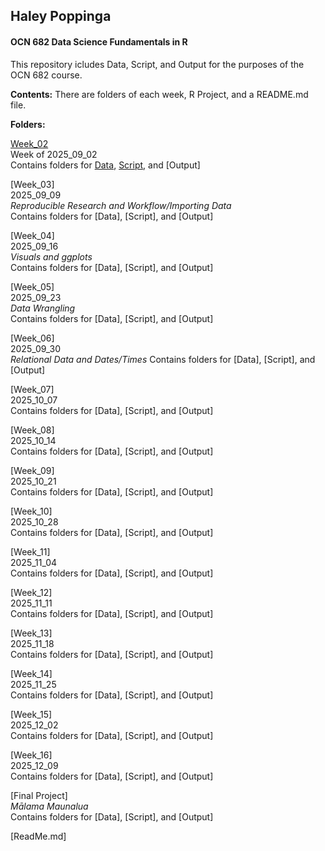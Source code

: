 ## Haley Poppinga
#### OCN 682 Data Science Fundamentals in R
This repository icludes Data, Script, and Output for the purposes of the OCN 682 course.

**Contents:** There are folders of each week, R Project, and a README.md file.

**Folders:** 

[Week_02](https://github.com/OCN-682-UH/Poppinga/tree/main/Week_02)  
Week of 2025_09_02  
Contains folders for [Data](https://github.com/OCN-682-UH/Poppinga/tree/main/Week_02/Data), [Script](https://github.com/OCN-682-UH/Poppinga/tree/main/Week_02/Scripts), and [Output]

[Week_03]  
2025_09_09  
_Reproducible Research and Workflow/Importing Data_  
Contains folders for [Data], [Script], and [Output]

[Week_04]  
2025_09_16  
_Visuals and ggplots_  
Contains folders for [Data], [Script], and [Output]

[Week_05]  
2025_09_23  
_Data Wrangling_  
Contains folders for [Data], [Script], and [Output]

[Week_06]  
2025_09_30  
_Relational Data and Dates/Times_
Contains folders for [Data], [Script], and [Output]

[Week_07]  
2025_10_07  
Contains folders for [Data], [Script], and [Output]

[Week_08]  
2025_10_14  
Contains folders for [Data], [Script], and [Output]

[Week_09]  
2025_10_21  
Contains folders for [Data], [Script], and [Output]

[Week_10]  
2025_10_28  
Contains folders for [Data], [Script], and [Output]

[Week_11]  
2025_11_04  
Contains folders for [Data], [Script], and [Output]

[Week_12]  
2025_11_11  
Contains folders for [Data], [Script], and [Output]

[Week_13]  
2025_11_18  
Contains folders for [Data], [Script], and [Output]

[Week_14]  
2025_11_25  
Contains folders for [Data], [Script], and [Output]

[Week_15]  
2025_12_02  
Contains folders for [Data], [Script], and [Output]

[Week_16]  
2025_12_09  
Contains folders for [Data], [Script], and [Output]

[Final Project]  
_Mālama Maunalua_  
Contains folders for [Data], [Script], and [Output]


[ReadMe.md]  


